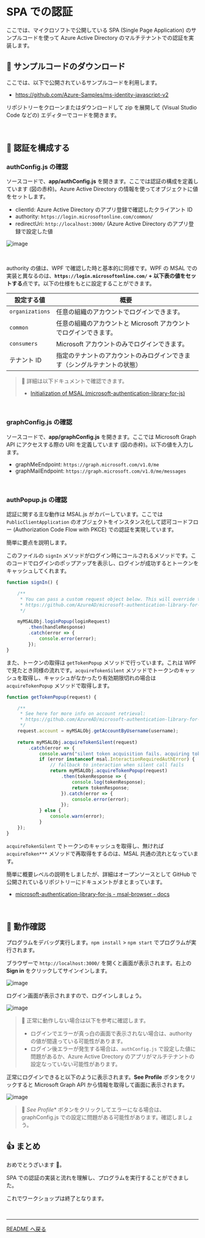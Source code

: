 # SPA での認証

ここでは、マイクロソフトで公開している SPA (Single Page Application) のサンプルコードを使って Azure Active Directory のマルチテナントでの認証を実装します。


## 📜 サンプルコードのダウンロード

ここでは、以下で公開されているサンプルコードを利用します。

- https://github.com/Azure-Samples/ms-identity-javascript-v2

リポジトリーをクローンまたはダウンロードして zip を展開して (Visual Studio Code などの) エディターでコードを開きます。

<br>

## 📜 認証を構成する

### authConfig.js の確認

ソースコードで、**app/authConfig.js** を開きます。ここでは認証の構成を定義しています (図の赤枠)。Azure Active Directory の情報を使ってオブジェクトに値をセットします。

- clientId: Azure Active Directory のアプリ登録で確認したクライアント ID
- authority: `https://login.microsoftonline.com/common/`
- redirectUri: `http://localhost:3000/` (Azure Active Directory のアプリ登録で設定した値

![image](./images/02_01.png)

<br>

authority の値は、WPF で確認した時と基本的に同様です。WPF の MSAL での実装と異なるのは、**`https://login.microsoftonline.com/` + 以下表の値をセットする**点です。以下の仕様をもとに設定することができます。

|設定する値|概要|
|---|---|
|`organizations`|任意の組織のアカウントでログインできます。|
|`common`|任意の組織のアカウントと Microsoft アカウントでログインできます。|
|`consumers`|Microsoft アカウントのみでログインできます。|
|テナント ID|指定のテナントのアカウントのみログインできます（シングルテナントの状態）|

> 🔎 詳細は以下ドキュメントで確認できます。
> - [Initialization of MSAL (microsoft-authentication-library-for-js)](https://github.com/AzureAD/microsoft-authentication-library-for-js/blob/dev/lib/msal-browser/docs/initialization.md)

<br>

### graphConfig.js の確認

ソースコードで、**app/graphConfig.js** を開きます。ここでは Microsoft Graph API にアクセスする際の URI を定義しています (図の赤枠)。以下の値を入力します。

- graphMeEndpoint: `https://graph.microsoft.com/v1.0/me`
- graphMailEndpoint: `https://graph.microsoft.com/v1.0/me/messages`

<br>

### authPopup.js の確認

認証に関する主な動作は MSAL.js がカバーしています。ここでは `PublicClientApplication` のオブジェクトをインスタンス化して認可コードフロー (Authorization Code Flow with PKCE) での認証を実現しています。

簡単に要点を説明します。

このファイルの `signIn` メソッドがログイン時にコールされるメソッドです。このコードでログインのポップアップを表示し、ログインが成功するとトークンをキャッシュしてくれます。

```js
function signIn() {

    /**
     * You can pass a custom request object below. This will override the initial configuration. For more information, visit:
     * https://github.com/AzureAD/microsoft-authentication-library-for-js/blob/dev/lib/msal-browser/docs/request-response-object.md#request
     */

    myMSALObj.loginPopup(loginRequest)
        .then(handleResponse)
        .catch(error => {
            console.error(error);
        });
}
```

また、トークンの取得は `getTokenPopup` メソッドで行っています。これは WPF で見たとき同様の流れです。`acquireTokenSilent` メソッドでトークンのキャッシュを取得し、キャッシュがなかったり有効期限切れの場合は `acquireTokenPopup` メソッドで取得します。

```js
function getTokenPopup(request) {

    /**
     * See here for more info on account retrieval: 
     * https://github.com/AzureAD/microsoft-authentication-library-for-js/blob/dev/lib/msal-common/docs/Accounts.md
     */
    request.account = myMSALObj.getAccountByUsername(username);
    
    return myMSALObj.acquireTokenSilent(request)
        .catch(error => {
            console.warn("silent token acquisition fails. acquiring token using popup");
            if (error instanceof msal.InteractionRequiredAuthError) {
                // fallback to interaction when silent call fails
                return myMSALObj.acquireTokenPopup(request)
                    .then(tokenResponse => {
                        console.log(tokenResponse);
                        return tokenResponse;
                    }).catch(error => {
                        console.error(error);
                    });
            } else {
                console.warn(error);
            }
    });
}
```

`acquireTokenSilent` でトークンのキャッシュを取得し、無ければ `acquireToken***` メソッドで再取得をするのは、MSAL 共通の流れとなっています。

簡単に概要レベルの説明をしましたが、詳細はオープンソースとして GitHub で公開されているリポジトリーにドキュメントがまとまっています。

- [microsoft-authentication-library-for-js - msal-browser - docs](https://github.com/AzureAD/microsoft-authentication-library-for-js/tree/dev/lib/msal-browser/docs)

<br>

## 📜 動作確認

プログラムをデバッグ実行します。`npm install` > `npm start` でプログラムが実行されます。

ブラウザーで `http://localhost:3000/` を開くと画面が表示されます。右上の **Sign in** をクリックしてサインインします。

![image](./images/02_02.png)

ログイン画面が表示されますので、ログインしましょう。

![image](./images/02_03.png)

> 🔎 正常に動作しない場合は以下を参考に確認します。
> - ログインでエラーが真っ白の画面で表示されない場合は、authority の値が間違っている可能性があります。
> - ログイン後エラーが発生する場合は、`authConfig.js` で設定した値に問題があるか、Azure Active Drectory のアプリがマルチテナントの設定なっていない可能性があります。

正常にログインできると以下のように表示されます。**See Profile** ボタンをクリックすると Microsoft Graph API から情報を取得して画面に表示されます。

![image](./images/02_04.png)


> 🔎 *See Profile** ボタンをクリックしてエラーになる場合は、graphConfig.js での設定に問題がある可能性があります。確認しましょう。


## 👍 まとめ

おめでとうざいます 🎉。

SPA での認証の実装と流れを理解し、プログラムを実行することができました。

これでワークショップは終了となります。

<br>

---

[README へ戻る](../README.md)
